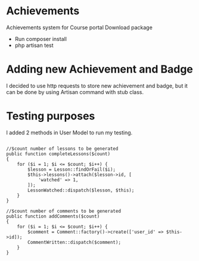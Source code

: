 # Achievements
 Achievements system for Course portal
 Download package
 - Run composer install
 - php artisan test
# Adding new Achievement and Badge
 I decided to use http requests to store new achievement and badge, but it can be done by using Artisan command with stub class.
# Testing purposes
I added 2 methods in User Model to run my testing.

```

//$count number of lessons to be generated
public function completeLessons($count)
{
    for ($i = 1; $i <= $count; $i++) {
        $lesson = Lesson::findOrFail($i);
        $this->lessons()->attach($lesson->id, [
            'watched' => 1,
        ]);
        LessonWatched::dispatch($lesson, $this);
    }
}
```
```
//$count number of comments to be generated
public function addComments($count)
{
    for ($i = 1; $i <= $count; $i++) {
        $comment = Comment::factory()->create(['user_id' => $this->id]);
        CommentWritten::dispatch($comment);
    }
}
```
